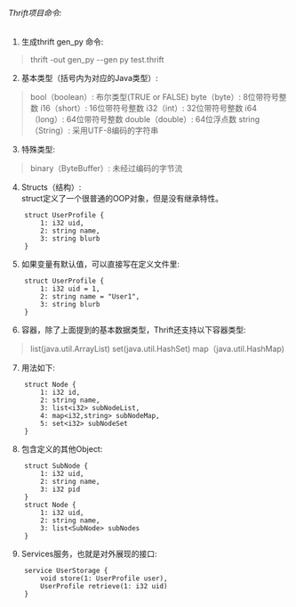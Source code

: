 ###### Thrift项目命令:
1. 生成thrift gen_py 命令:
>thrift -out gen_py --gen py test.thrift
2. 基本类型（括号内为对应的Java类型）:
>bool（boolean）: 布尔类型(TRUE or FALSE)
>byte（byte）: 8位带符号整数
>i16（short）: 16位带符号整数
>i32（int）: 32位带符号整数
>i64（long）: 64位带符号整数
>double（double）: 64位浮点数
>string（String）: 采用UTF-8编码的字符串
 

3. 特殊类型:
>binary（ByteBuffer）: 未经过编码的字节流

4. Structs（结构）:  
struct定义了一个很普通的OOP对象，但是没有继承特性。
```
    struct UserProfile {
        1: i32 uid,
        2: string name,
        3: string blurb
    }
```

5. 如果变量有默认值，可以直接写在定义文件里:
```
    struct UserProfile {
        1: i32 uid = 1,
        2: string name = "User1",
        3: string blurb
    }
```

6. 容器，除了上面提到的基本数据类型，Thrift还支持以下容器类型:
>list(java.util.ArrayList)
>set(java.util.HashSet)
>map（java.util.HashMap)

7. 用法如下:
```
    struct Node {
        1: i32 id,
        2: string name,
        3: list<i32> subNodeList,
        4: map<i32,string> subNodeMap,
        5: set<i32> subNodeSet
    }
```

8. 包含定义的其他Object:
```
    struct SubNode {
        1: i32 uid,
        2: string name,
        3: i32 pid
    }
    struct Node {
        1: i32 uid,
        2: string name,
        3: list<SubNode> subNodes
    }
```

9. Services服务，也就是对外展现的接口:
```
    service UserStorage {
        void store(1: UserProfile user),
        UserProfile retrieve(1: i32 uid)
    }
```

